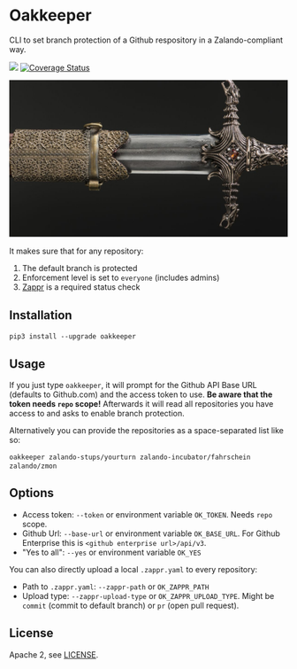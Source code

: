 # Oakkeeper

CLI to set branch protection of a Github respository in a Zalando-compliant way.

[![](https://travis-ci.org/zalando-incubator/oakkeeper.svg?branch=master)](https://travis-ci.org/zalando-incubator/oakkeeper)
[![Coverage Status](https://coveralls.io/repos/github/zalando-incubator/oakkeeper/badge.svg?branch=master)](https://coveralls.io/github/zalando-incubator/oakkeeper?branch=master)

![Oakkeeper](oathkeeper.jpg)

It makes sure that for any repository:

1. The default branch is protected
2. Enforcement level is set to `everyone` (includes admins)
3. [Zappr](https://github.com/zalando/zappr) is a required status check

## Installation

    pip3 install --upgrade oakkeeper

## Usage

If you just type `oakkeeper`, it will prompt for the Github API Base URL (defaults to Github.com) and the access token to use. **Be aware that the token needs `repo` scope!** Afterwards it will read all repositories you have access to and asks to enable branch protection.

Alternatively you can provide the repositories as a space-separated list like so:

    oakkeeper zalando-stups/yourturn zalando-incubator/fahrschein zalando/zmon

## Options

* Access token: `--token` or environment variable `OK_TOKEN`. Needs `repo` scope.
* Github Url: `--base-url` or environment variable `OK_BASE_URL`. For Github Enterprise this is `<github enterprise url>/api/v3`.
* "Yes to all": `--yes` or environment variable `OK_YES`

You can also directly upload a local `.zappr.yaml` to every repository:

* Path to `.zappr.yaml`: `--zappr-path` or `OK_ZAPPR_PATH`
* Upload type: `--zappr-upload-type` or `OK_ZAPPR_UPLOAD_TYPE`. Might be `commit` (commit to default branch) or `pr` (open pull request).

## License

Apache 2, see [LICENSE](LICENSE.txt).
